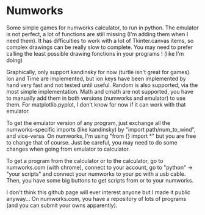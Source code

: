 # Numworks
Some simple games for numworks calculator, to run in python.
The emulator is not perfect, a lot of functions are still missing (I'm adding them when I need them).
It has difficulties to work with a lot of Tkinter.canvas items, so complex drawings can be really slow to complete. You may need to prefer calling the least possible drawing fonctions in your programs ! (like I'm doing)

Graphically, only support kandinsky for now (turtle isn't great for games). Ion and Time are implemented, but ion keys have been implemented by hand very fast and not tested until useful. Random is also supported, via the most simple implementation. Math and cmath are not supported, you have to manually add them in both versions (numworks and emulator) to use them. For matplotlib.pyplot, I don't know for now if it can work with that emulator.

To get the emulator version of any program, just exchange all the numworks-specific imports (like kandinsky) by "import path/num_to_wind", and vice-versa. On numworks, I'm using "from {} import *" but you are free to change that of course. Just be careful, you may need to do some changes when going from emulator to calculator.

To get a program from the calculator or to the calculator, go to numworks.com (with chrome), connect to your account, go to "python" -> "your scripts" and connect your numworks to your pc with a usb cable. Then, you have some big buttons to get scripts from or to your numworks.

I don't think this github page will ever interest anyone but I made it public anyway... On numworks.com, you have a repository of lots of programs (and you can submit your owns apparently).
